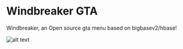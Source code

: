 # Windbreaker GTA

Windbreaker, an Open source gta menu based on bigbasev2/hbase! 


![alt text](https://cdn.discordapp.com/attachments/1004016705313452112/1017828063540695170/unknown.png)



